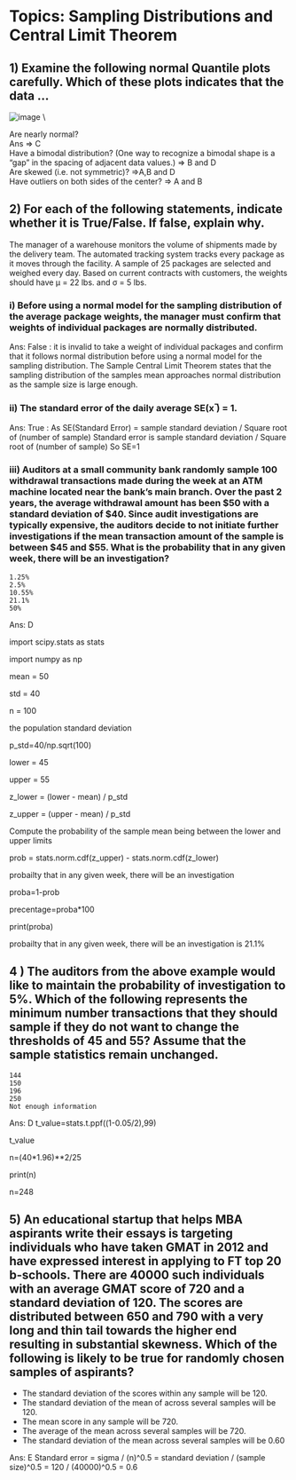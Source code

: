 # Topics: Sampling Distributions and Central Limit Theorem


## 1) Examine the following normal Quantile plots carefully. Which of these plots indicates that the data …
	
  ![image](https://user-images.githubusercontent.com/99672298/158005525-53b401f9-b024-413a-84ef-6b80761c8cce.png) \

Are nearly normal?\
Ans => C\
	Have a bimodal distribution? (One way to recognize a bimodal shape is a “gap” in the spacing of adjacent data values.) => B and D\
	Are skewed (i.e. not symmetric)? =>A,B and D\
	Have outliers on both sides of the center? => A and B

 


## 2) For each of the following statements, indicate whether it is True/False. If false, explain why.

The manager of a warehouse monitors the volume of shipments made by the delivery team. The automated tracking system tracks every package as it moves through the facility. A sample of 25 packages are selected and weighed every day. Based on current contracts with customers, the weights should have μ = 22 lbs. and σ = 5 lbs.

### i) Before using a normal model for the sampling distribution of the average package weights, the manager must confirm that weights of individual packages are normally distributed.
Ans: False 
: it is invalid to take a weight of individual packages and confirm that it follows normal distribution before using a normal model for the sampling distribution. The Sample Central Limit Theorem states that the sampling distribution of the samples mean approaches normal distribution as the sample size is large enough.

### ii) The standard error of the daily average SE(x ̅) = 1.
Ans: True :
 As SE(Standard Error)  =  sample standard deviation / Square root of (number of sample)
Standard error is sample standard deviation / Square root of (number of sample) So SE=1

### iii) Auditors at a small community bank randomly sample 100 withdrawal transactions made during the week at an ATM machine located near the bank’s main branch. Over the past 2 years, the average withdrawal amount has been $50 with a standard deviation of $40. Since audit investigations are typically expensive, the auditors decide to not initiate further investigations if the mean transaction amount of the sample is between $45 and $55. What is the probability that in any given week, there will be an investigation?

	1.25%
	2.5%
	10.55%
	21.1%
	50%

Ans: D

import scipy.stats as stats

import numpy as np

mean = 50

std = 40

n = 100

the population standard deviation 

p_std=40/np.sqrt(100) 

lower = 45

upper = 55

z_lower = (lower - mean) / p_std

z_upper = (upper - mean) / p_std

Compute the probability of the sample mean being between the lower and upper limits

prob = stats.norm.cdf(z_upper) - stats.norm.cdf(z_lower)

probailty that in any given week, there will be an investigation

proba=1-prob

precentage=proba*100

print(proba)

probailty that in any given week, there will be an investigation is 21.1%

## 4 ) The auditors from the above example would like to maintain the probability of investigation to 5%. Which of the following represents the minimum number transactions that they should sample if they do not want to change the thresholds of 45 and 55? Assume that the sample statistics remain unchanged.

	144
	150
	196
	250
	Not enough information
 
Ans:  D
t_value=stats.t.ppf((1-0.05/2),99)

t_value

n=(40*1.96)**2/25

print(n)  

n=248 

## 5) An educational startup that helps MBA aspirants write their essays is targeting individuals who have taken GMAT in 2012 and have expressed interest in applying to FT top 20 b-schools. There are 40000 such individuals with an average GMAT score of 720 and a standard deviation of 120. The scores are distributed between 650 and 790 with a very long and thin tail towards the higher end resulting in substantial skewness. Which of the following is likely to be true for randomly chosen samples of aspirants?

+ The standard deviation of the scores within any sample will be 120.
+	The standard deviation of the mean of across several samples will be 120.
+	The mean score in any sample will be 720.
+	The average of the mean across several samples will be 720.
+	The standard deviation of the mean across several samples will be 0.60
  
Ans: E 
Standard error = sigma / (n)^0.5
                            = standard deviation / (sample size)^0.5
                            = 120 / (40000)^0.5
                            = 0.6

